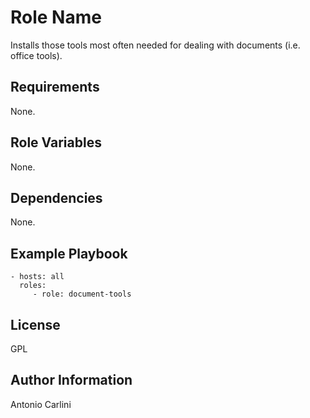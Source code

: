 Role Name
=========

Installs those tools most often needed for dealing with documents (i.e. office tools).

Requirements
------------

None.

Role Variables
--------------

None.

Dependencies
------------

None.

Example Playbook
----------------

    - hosts: all
      roles:
         - role: document-tools

License
-------

GPL

Author Information
------------------

Antonio Carlini
